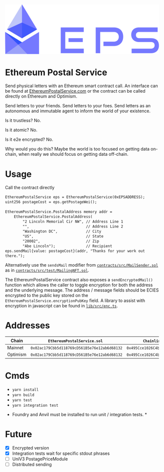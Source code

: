 ![logo](imgs/EPS-opt-1-dark@1920x.png)

# Ethereum Postal Service

Send physical letters with an Ethereum smart contract call. An interface can be found at [EthereumPostalService.com](https://ethereumpostalservice.com/) or the contract can be called directly on Ethereum and Optimism.

Send letters to your friends. Send letters to your foes. Send letters as an autonomous and immutable agent to inform the world of your existence.

Is it trustless? No.

Is it atomic? No.

Is it e2e encrypted? No.

Why would you do this? Maybe the world is too focused on getting data on-chain, when really we should focus on getting data off-chain.

# Usage

Call the contract directly

```solidity
EthereumPostalService eps = EthereumPostalService(0xEPSADDRESS);
uint256 postageCost = eps.getPostageWei();

EthereumPostalService.PostalAddress memory addr =
    EthereumPostalService.PostalAddress(
        "2 Lincoln Memorial Cir NW", // Address Line 1
        "",                          // Address Line 2
        "Washington DC",             // City
        "US",                        // State
        "20002",                     // Zip
        "Abe Lincoln");              // Recipient
eps.sendMail{value: postageCost}(addr, "Thanks for your work out there.");
```

Alternatively use the `sendsMail` modifier from [`contracts/src/MailSender.sol`](contracts/src/MailSender.sol) as in [`contracts/src/test/MailingNFT.sol`](contracts/src/MailSender.sol).

The EthereumPostalService contract also exposes a `sendEncryptedMail()` function which allows the caller to toggle encryption for both the address and the underlying message. The address / message fields should be ECIES encrypted to the public key stored on the `EthereumPostalService.encryptionPubKey` field. A library to assist with encryption in javascript can be found in [`lib/src/enc.ts`](lib/src/enc.ts).

# Addresses

| Chain    | `EthereumPostalService.sol `                 | `ChainlinkPostagePriceModule`                | Chainlink ETH / USD                          |
| -------- | -------------------------------------------- | -------------------------------------------- | -------------------------------------------- |
| Mainnet  | `0x02ac179Cbb5d118769cD561B5e76e12ab6d68132` | `0x495Cce1026C4b42d6d337F29a15022C8DE595Cc3` | `0x5f4eC3Df9cbd43714FE2740f5E3616155c5b8419` |
| Optimism | `0x02ac179Cbb5d118769cD561B5e76e12ab6d68132` | `0x495Cce1026C4b42d6d337F29a15022C8DE595Cc3` | `0x13e3Ee699D1909E989722E753853AE30b17e08c5` |

# Cmds

- `yarn install`
- `yarn build`
- `yarn test`
- `yarn integration test`

* Foundry and Anvil must be installed to run unit / integration tests. \*

# Future

- [x] Encrypted version
- [x] Integration tests wait for specific stdout phrases
- [ ] UniV3 PostagePriceModule
- [ ] Distributed sending
